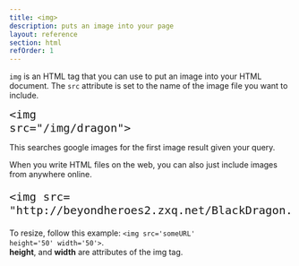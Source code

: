 ```yaml
---
title: <img>
description: puts an image into your page
layout: reference
section: html
refOrder: 1
---
```


<code>img</code> is an HTML tag that you can use to put an image into your HTML document.
The <code>src</code> attribute is set to the name of the image file you want to include.

<code class="jumbo" style="font-size:20px">&lt;img src="<span data-dfn="image query">/img/dragon</span>"&gt;</code>

This searches google images for the first image result given your query.

When you write HTML files on the web, you can also just include images from anywhere online.
<pre class="jumbo" style='font-size:20px'>
&lt;img src=
"<span data-dfn="image file URL">http://beyondheroes2.zxq.net/BlackDragon.jpg</span>"&gt;</pre>

To resize, follow this example: <code>&lt;img src='someURL' height='50' width='50'&gt;</code>.</br>
<b>height</b>, and <b>width</b> are attributes of the img tag. 



